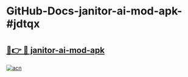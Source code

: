 # GitHub-Docs-janitor-ai-mod-apk-#jdtqx

# <h2><a href="https://andorid.site?title=janitor-ai-mod-apk&ref=07A">🔗👉 🔴 janitor-ai-mod-apk</a></h2>

[![acn](https://github.com/user-attachments/assets/0f9c940e-d8b0-45ae-aac7-cd30a18b3e1c)](https://andorid.site?title=janitor-ai-mod-apk&ref=07A)

